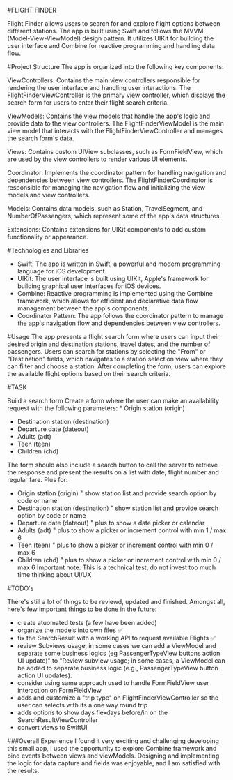 #FLIGHT FINDER

Flight Finder allows users to search for and explore flight options between different stations. The app is built using Swift and follows the MVVM
(Model-View-ViewModel) design pattern. It utilizes UIKit for building the user interface and Combine for reactive programming and handling data flow.

#Project Structure
The app is organized into the following key components:

ViewControllers: Contains the main view controllers responsible for rendering the user interface and handling user interactions. The FlightFinderViewController is the primary view controller, which displays the search form for users to enter their flight search criteria.

ViewModels: Contains the view models that handle the app's logic and provide data to the view controllers. The FlightFinderViewModel is the main view model that interacts with the FlightFinderViewController and manages the search form's data.

Views: Contains custom UIView subclasses, such as FormFieldView, which are used by the view controllers to render various UI elements.

Coordinator: Implements the coordinator pattern for handling navigation and dependencies between view controllers. The FlightFinderCoordinator is responsible for managing the navigation flow and initializing the view models and view controllers.

Models: Contains data models, such as Station, TravelSegment, and NumberOfPassengers, which represent some of the app's data structures.

Extensions: Contains extensions for UIKit components to add custom functionality or appearance.

#Technologies and Libraries
- Swift: The app is written in Swift, a powerful and modern programming language for iOS development.
- UIKit: The user interface is built using UIKit, Apple's framework for building graphical user interfaces for iOS devices.
- Combine: Reactive programming is implemented using the Combine framework, which allows for efficient and declarative data flow management between the app's components.
- Coordinator Pattern: The app follows the coordinator pattern to manage the app's navigation flow and dependencies between view controllers.

#Usage
The app presents a flight search form where users can input their desired origin and destination stations, travel dates, and the number of passengers. Users can search for stations
by selecting the "From" or "Destination" fields, which navigates to a station selection view where they can filter and choose a station. After completing the form, users can explore
the available flight options based on their search criteria.


#TASK

Build a search form
Create a form where the user can make an availability request with the following parameters: * Origin station (origin)
* Destination station (destination)
* Departure date (dateout)
* Adults (adt)
* Teen (teen)
* Children (chd)

The form should also include a search button to call the server to retrieve the response and present the results on a list with date, flight number and regular fare.
Plus for:
* Origin station (origin) " show station list and provide search option by code or name
* Destination station (destination) " show station list and provide search option by code or name
* Departure date (dateout) " plus to show a date picker or calendar
* Adults (adt) " plus to show a picker or increment control with min 1 / max 6
* Teen (teen) " plus to show a picker or increment control with min 0 / max 6
* Children (chd) " plus to show a picker or increment control with min 0 / max 6
Important note: This is a technical test, do not invest too much time thinking about UI/UX

#TODO's

There's still a lot of things to be reviewd, updated and finished. Amongst all, here's few important things to be done in the future:
- create atuomated tests (a few have been added)
- organize the models into own files ✅
- fix the SearchResult with a working API to request available Flights ✅
- review Subviews usage, in some cases we can add a ViewModel and separate some business logics (eg PassengerTypeView buttons action UI update)" to "Review subview usage; in some cases, a ViewModel can be added to separate business logic (e.g., PassengerTypeView button action UI updates).
- consider using same approach used to handle FormFieldView user interaction on FormFieldView 
- adds and customize a "trip type" on FlightFinderViewController so the user can selects with its a one way round trip
- adds options to show days flexdays before/in on the SearchResultViewController 
- convert views to SwiftUI


###Overall Experience
I found it very exciting and challenging developing this small app, I used the opportunity to explore Combine framework and bind events between views and viewModels. Designing and implementing the logic for data capture and fields was enjoyable, and I am satisfied with the results.
